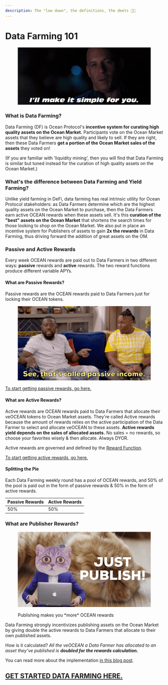 ```yaml
---
description: The "low down", the definitions, the deets 🧑‍🏫
---
```


# Data Farming 101

<figure><img src="../.gitbook/assets/the-rock-simple.gif" alt=""><figcaption></figcaption></figure>

### What is Data Farming?

Data Farming (DF) is Ocean Protocol's **incentive system for curating high quality assets on the Ocean Market.** Participants vote on the Ocean Market assets that they believe are high quality and likely to sell. If they are right, then these Data Farmers **get a portion of the Ocean Market sales of the assets** they voted on!

(If you are familiar with 'liquidity mining', then you will find that Data Farming is similar but tuned instead for the curation of high quality assets on the Ocean Market.)

### What's the difference between Data Farming and Yield Farming?

Unlike yield farming in DeFi, data farming has real intrinsic utility for Ocean Protocol stakeholders: as Data Farmers determine which are the highest quality assets on the Ocean Market to purchase, then the Data Farmers earn active OCEAN rewards when these assets sell. It's this **curation of the "best" assets on the Ocean Market** that shortens the search times for those looking to shop on the Ocean Market. We also put in place an incentive system for Publishers of assets to gain **2x the rewards** in Data Farming, thus driving forward the addition of great assets on the OM.

### Passive and Active Rewards

Every week OCEAN rewards are paid out to Data Farmers in two different ways: **passive** rewards and **active** rewards. The two reward functions produce different variable APYs.&#x20;

#### What are Passive Rewards?

Passive rewards are the OCEAN rewards paid to Data Farmers just for locking their OCEAN tokens.&#x20;

<figure><img src="../.gitbook/assets/passive-income.gif" alt=""><figcaption></figcaption></figure>

[To start getting passive rewards, go here.](../user-guides/get-veocean-tokens.md)

#### What are Active Rewards?

Active rewards are OCEAN rewards paid to Data Farmers that allocate their veOCEAN tokens to Ocean Market assets. They're called Active rewards because the amount of rewards relies on the active participation of the Data Farmer to select and allocate veOCEAN to these assets. **Active rewards yield depends on the sales of allocated assets.** No sales = no rewards, so choose your favorites wisely & then allocate. Always DYOR.

Active rewards are governed and defined by the [Reward Function](df-background.md#reward-function).

[To start getting active rewards, go here.](../user-guides/how-to-data-farm.md)

#### Splitting the Pie

Each Data Farming weekly round has a pool of OCEAN rewards, and 50% of the pool is paid out in the form of passive rewards & 50% in the form of active rewards.

| Passive Rewards | Active Rewards |
| --------------- | -------------- |
| 50%             | 50%            |

### What are Publisher Rewards?

<figure><img src="../.gitbook/assets/just-publish.gif" alt=""><figcaption><p>Publishing makes you *more* OCEAN rewards</p></figcaption></figure>

Data Farming strongly incentivizes publishing assets on the Ocean Market by giving double the active rewards to Data Farmers that allocate to their own published assets.

How is it calculated? _All the veOCEAN a Data Farmer has allocated to an asset they’ve published is **doubled for the rewards calculation.**_

You can read more about the implementation [in this blog post](https://blog.oceanprotocol.com/data-farming-publisher-rewards-f2639525e508).

## [GET STARTED DATA FARMING HERE.](https://df.oceandao.org)

